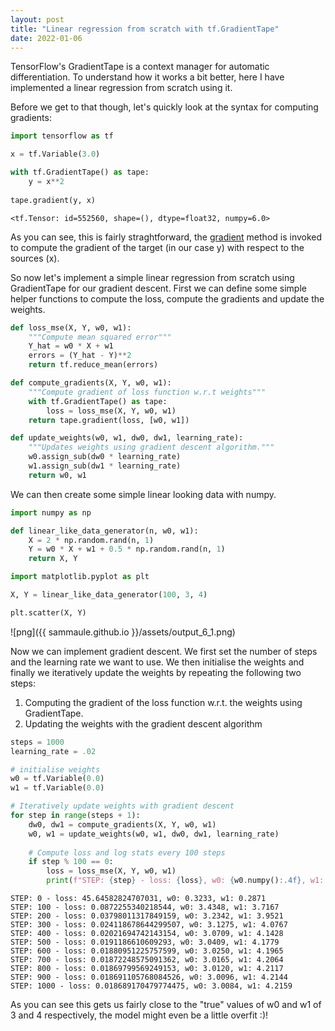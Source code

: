 ```yaml
---
layout: post
title: "Linear regression from scratch with tf.GradientTape"
date: 2022-01-06
---
```


TensorFlow's GradientTape is a context manager for automatic differentiation. To understand how it works a bit better, here I have implemented a linear regression from scratch using it.

Before we get to that though, let's quickly look at the syntax for computing gradients:


```python
import tensorflow as tf

x = tf.Variable(3.0)

with tf.GradientTape() as tape:
    y = x**2
    
tape.gradient(y, x)
```




    <tf.Tensor: id=552560, shape=(), dtype=float32, numpy=6.0>



As you can see, this is fairly straghtforward, the [gradient](https://www.tensorflow.org/api_docs/python/tf/GradientTape#gradient) method is invoked to compute the gradient of the target (in our case y) with respect to the sources (x).

So now let's implement a simple linear regression from scratch using GradientTape for our gradient descent. First we can define some simple helper functions to compute the loss, compute the gradients and update the weights.


```python
def loss_mse(X, Y, w0, w1):
    """Compute mean squared error"""
    Y_hat = w0 * X + w1
    errors = (Y_hat - Y)**2
    return tf.reduce_mean(errors)

def compute_gradients(X, Y, w0, w1):
    """Compute gradient of loss function w.r.t weights"""
    with tf.GradientTape() as tape:
        loss = loss_mse(X, Y, w0, w1)
    return tape.gradient(loss, [w0, w1])

def update_weights(w0, w1, dw0, dw1, learning_rate):
    """Updates weights using gradient descent algorithm."""
    w0.assign_sub(dw0 * learning_rate)
    w1.assign_sub(dw1 * learning_rate)
    return w0, w1
```

We can then create some simple linear looking data with numpy.


```python
import numpy as np

def linear_like_data_generator(n, w0, w1):
    X = 2 * np.random.rand(n, 1)
    Y = w0 * X + w1 + 0.5 * np.random.rand(n, 1)
    return X, Y
```


```python
import matplotlib.pyplot as plt

X, Y = linear_like_data_generator(100, 3, 4)

plt.scatter(X, Y)
```

![png]({{ sammaule.github.io }}/assets/output_6_1.png)


Now we can implement gradient descent. We first set the number of steps and the learning rate we want to use. We then initialise the weights and finally we iteratively update the weights by repeating the following two steps:

1. Computing the gradient of the loss function w.r.t. the weights using GradientTape.
2. Updating the weights with the gradient descent algorithm


```python
steps = 1000
learning_rate = .02

# initialise weights
w0 = tf.Variable(0.0)
w1 = tf.Variable(0.0)

# Iteratively update weights with gradient descent
for step in range(steps + 1):
    dw0, dw1 = compute_gradients(X, Y, w0, w1)
    w0, w1 = update_weights(w0, w1, dw0, dw1, learning_rate)
    
    # Compute loss and log stats every 100 steps
    if step % 100 == 0:
        loss = loss_mse(X, Y, w0, w1)
        print(f"STEP: {step} - loss: {loss}, w0: {w0.numpy():.4f}, w1: {w1.numpy():.4f}")
```

    STEP: 0 - loss: 45.64582824707031, w0: 0.3233, w1: 0.2871
    STEP: 100 - loss: 0.0872255340218544, w0: 3.4348, w1: 3.7167
    STEP: 200 - loss: 0.03798011317849159, w0: 3.2342, w1: 3.9521
    STEP: 300 - loss: 0.024118678644299507, w0: 3.1275, w1: 4.0767
    STEP: 400 - loss: 0.02021694742143154, w0: 3.0709, w1: 4.1428
    STEP: 500 - loss: 0.0191186610609293, w0: 3.0409, w1: 4.1779
    STEP: 600 - loss: 0.01880951225757599, w0: 3.0250, w1: 4.1965
    STEP: 700 - loss: 0.01872248575091362, w0: 3.0165, w1: 4.2064
    STEP: 800 - loss: 0.01869799569249153, w0: 3.0120, w1: 4.2117
    STEP: 900 - loss: 0.018691105768084526, w0: 3.0096, w1: 4.2144
    STEP: 1000 - loss: 0.018689170479774475, w0: 3.0084, w1: 4.2159


As you can see this gets us fairly close to the "true" values of w0 and w1 of 3 and 4 respectively, the model might even be a little overfit :)!